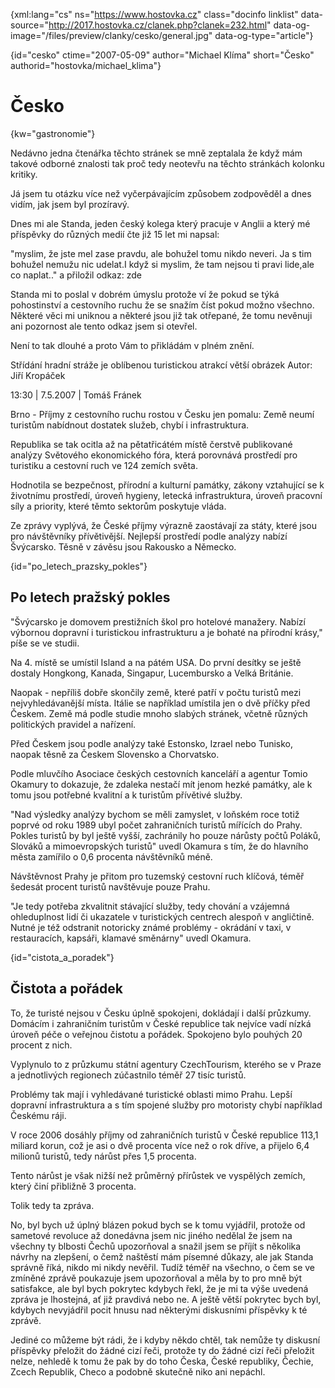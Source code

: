 
{xml:lang="cs" ns="https://www.hostovka.cz" class="docinfo linklist" data-source="http://2017.hostovka.cz/clanek.php?clanek=232.html" data-og-image="/files/preview/clanky/cesko/general.jpg" data-og-type="article"}

{id="cesko" ctime="2007-05-09" author="Michael Klíma" short="Česko" authorid="hostovka/michael_klima"}

# Česko

<!-- generated attribute kw by user_udpatekw.sh on 2019-03-11, do not edit -->

{kw="gastronomie"}

Nedávno jedna čtenářka těchto stránek se mně zeptalala že když mám takové odborné znalosti tak proč tedy neotevřu na těchto stránkách kolonku kritiky.

Já jsem tu otázku více než vyčerpávajícím způsobem zodpověděl a dnes vidím, jak jsem byl prozíravý.

Dnes mi ale Standa, jeden český kolega který pracuje v Anglii a který mé příspěvky do různých medií čte již 15 let mi napsal:

"myslim, že jste mel zase pravdu, ale bohužel tomu nikdo neveri. Ja s tim bohužel nemužu nic udelat.I když si myslim, že tam nejsou ti pravi lide,ale co naplat.." a přiložil odkaz: zde

Standa mi to poslal v dobrém úmyslu protože ví že pokud se týká pohostinství a cestovního ruchu že se snažím číst pokud možno všechno. Některé věci mi uniknou a některé jsou již tak otřepané, že tomu nevěnuji ani pozornost ale tento odkaz jsem si otevřel.

Není to tak dlouhé a proto Vám to přikládám v plném znění.

Střídání hradní stráže je oblíbenou turistickou atrakcí větší obrázek Autor: Jiří Kropáček

13:30 | 7.5.2007 | Tomáš Fránek

Brno - Příjmy z cestovního ruchu rostou v Česku jen pomalu: Země neumí turistům nabídnout dostatek služeb, chybí i infrastruktura.

Republika se tak ocitla až na pětatřicátém místě čerstvě publikované analýzy Světového ekonomického fóra, která porovnává prostředí pro turistiku a cestovní ruch ve 124 zemích světa.

Hodnotila se bezpečnost, přírodní a kulturní památky, zákony vztahující se k životnímu prostředí, úroveň hygieny, letecká infrastruktura, úroveň pracovní síly a priority, které těmto sektorům poskytuje vláda.

Ze zprávy vyplývá, že České příjmy výrazně zaostávají za státy, které jsou pro návštěvníky přívětivější. Nejlepší prostředí podle analýzy nabízí Švýcarsko. Těsně v závěsu jsou Rakousko a Německo.

{id="po\_letech\_prazsky_pokles"}

## Po letech pražský pokles

"Švýcarsko je domovem prestižních škol pro hotelové manažery. Nabízí výbornou dopravní i turistickou infrastrukturu a je bohaté na přírodní krásy," píše se ve studii.

Na 4. místě se umístil Island a na pátém USA. Do první desítky se ještě dostaly Hongkong, Kanada, Singapur, Lucembursko a Velká Británie.

Naopak - nepříliš dobře skončily země, které patří v počtu turistů mezi nejvyhledávanější místa. Itálie se například umístila jen o dvě příčky před Českem. Země má podle studie mnoho slabých stránek, včetně různých politických pravidel a nařízení.

Před Českem jsou podle analýzy také Estonsko, Izrael nebo Tunisko, naopak těsně za Českem Slovensko a Chorvatsko.

Podle mluvčího Asociace českých cestovních kanceláří a agentur Tomio Okamury to dokazuje, že zdaleka nestačí mít jenom hezké památky, ale k tomu jsou potřebné kvalitní a k turistům přívětivé služby.

"Nad výsledky analýzy bychom se měli zamyslet, v loňském roce totiž poprvé od roku 1989 ubyl počet zahraničních turistů mířících do Prahy. Pokles turistů by byl ještě vyšší, zachránily ho pouze nárůsty počtů Poláků, Slováků a mimoevropských turistů" uvedl Okamura s tím, že do hlavního města zamířilo o 0,6 procenta návštěvníků méně.

Návštěvnost Prahy je přitom pro tuzemský cestovní ruch klíčová, téměř šedesát procent turistů navštěvuje pouze Prahu.

"Je tedy potřeba zkvalitnit stávající služby, tedy chování a vzájemná ohleduplnost lidí či ukazatele v turistických centrech alespoň v angličtině. Nutné je též odstranit notoricky známé problémy - okrádání v taxi, v restauracích, kapsáři, klamavé směnárny" uvedl Okamura.

{id="cistota\_a\_poradek"}

## Čistota a pořádek

To, že turisté nejsou v Česku úplně spokojeni, dokládají i další průzkumy. Domácím i zahraničním turistům v České republice tak nejvíce vadí nízká úroveň péče o veřejnou čistotu a pořádek. Spokojeno bylo pouhých 20 procent z nich.

Vyplynulo to z průzkumu státní agentury CzechTourism, kterého se v Praze a jednotlivých regionech zúčastnilo téměř 27 tisíc turistů.

Problémy tak mají i vyhledávané turistické oblasti mimo Prahu. Lepší dopravní infrastruktura a s tím spojené služby pro motoristy chybí například Českému ráji.

V roce 2006 dosáhly příjmy od zahraničních turistů v České republice 113,1 miliard korun, což je asi o dvě procenta více než o rok dříve, a přijelo 6,4 milionů turistů, tedy nárůst přes 1,5 procenta.

Tento nárůst je však nižší než průměrný přírůstek ve vyspělých zemích, který činí přibližně 3 procenta.

Tolik tedy ta zpráva.

No, byl bych už úplný blázen pokud bych se k tomu vyjádřil, protože od sametové revoluce až donedávna jsem nic jiného nedělal že jsem na všechny ty blbosti Čechů upozorňoval a snažil jsem se příjít s několika návrhy na zlepšení, o čemž naštěstí mám písemné důkazy, ale jak Standa správně říká, nikdo mi nikdy nevěřil. Tudíž téměř na všechno, o čem se ve zmíněné zprávě poukazuje jsem upozorňoval a měla by to pro mně být satisfakce, ale byl bych pokrytec kdybych řekl, že je mi ta výše uvedená zpráva je lhostejná, ať již pravdivá nebo ne. A ještě větší pokrytec bych byl, kdybych nevyjádřil pocit hnusu nad některými diskusními příspěvky k té zprávě.

Jediné co můžeme být rádi, že i kdyby někdo chtěl, tak nemůže ty diskusní příspěvky přeložit do žádné cizí řeči, protože ty do žádné cizí řeči přeložit nelze, nehledě k tomu že pak by do toho Česka, České republiky, Čechie, Zcech Republik, Checo a podobně skutečně niko ani nepáchl.


